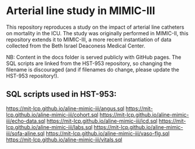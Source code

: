 # Arterial line study in MIMIC-III

This repository reproduces a study on the impact of arterial line catheters on mortality in the ICU. The study was originally performed in MIMIC-II, this repository extends it to MIMIC-III, a more recent instantiation of data collected from the Beth Israel Deaconess Medical Center.

NB: Content in the docs folder is served publicly with GitHub pages. The SQL scripts are linked from the HST-953 repository, so changing the filename is discouraged (and if filenames do change, please update the HST-953 repository!).

## SQL scripts used in HST-953:

https://mit-lcp.github.io/aline-mimic-iii/angus.sql
https://mit-lcp.github.io/aline-mimic-iii/cohort.sql
https://mit-lcp.github.io/aline-mimic-iii/echo-data.sql
https://mit-lcp.github.io/aline-mimic-iii/icd.sql
https://mit-lcp.github.io/aline-mimic-iii/labs.sql
https://mit-lcp.github.io/aline-mimic-iii/sofa-aline.sql
https://mit-lcp.github.io/aline-mimic-iii/vaso-flg.sql	
https://mit-lcp.github.io/aline-mimic-iii/vitals.sql
